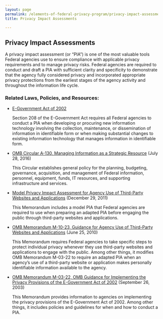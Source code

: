 ```yaml
---
layout: page
permalink: /elements-of-federal-privacy-program/privacy-impact-assessments/
title: Privacy Impact Assessments

---
```

## Privacy Impact Assessments
A privacy impact assessment (or “PIA”) is one of the most valuable tools Federal agencies use to ensure compliance with applicable privacy requirements and to manage privacy risks.  Federal agencies are required to conduct and draft a PIA with sufficient clarity and specificity to demonstrate that the agency fully considered privacy and incorporated appropriate privacy protections from the earliest stages of the agency activity and throughout the information life cycle.

### Related Laws, Policies, and Resources:

* [E-Government Act of 2002](https://www.congress.gov/107/plaws/publ347/PLAW-107publ347.pdf)

    Section 208 of the E-Government Act requires all Federal agencies to conduct a PIA when developing or procuring new information technology involving the collection, maintenance, or dissemination of information in identifiable form or  when making substantial changes to existing information technology that manages information in identifiable form.
* [OMB Circular A-130, Managing Information as a Strategic Resource](https://www.whitehouse.gov/sites/whitehouse.gov/files/omb/circulars/A130/a130revised.pdf) (July 28, 2016)

    This Circular establishes general policy for the planning, budgeting, governance, acquisition, and management of Federal information, personnel, equipment, funds, IT resources, and supporting infrastructure and services.

* [Model Privacy Impact Assessment for Agency Use of Third-Party Websites and Applications](https://www.whitehouse.gov/sites/whitehouse.gov/files/omb/inforeg/inforeg/info_policy/model-pia-agency-use-third-party-websites-and-applications.pdf) (December 29, 2011)

    This Memorandum includes a model PIA that Federal agencies are required to use when preparing an adapted PIA before engaging the public through third-party websites and applications.

* [OMB Memorandum M-10-23, Guidance for Agency Use of Third-Party Websites and Applications](https://www.whitehouse.gov/sites/whitehouse.gov/files/omb/memoranda/2010/m10-23.pdf) (June 25, 2010)

    This Memorandum requires Federal agencies to take specific steps to protect individual privacy whenever they use third-party websites and applications to engage with the public. Among other things, it modifies OMB Memorandum M-03-22 to require an adapted PIA when an agency’s use of a third-party website or application makes personally identifiable information available to the agency.

* [OMB Memorandum M-03-22, OMB Guidance for Implementing the Privacy Provisions of the E-Government Act of 2002](https://www.whitehouse.gov/sites/whitehouse.gov/files/omb/memoranda/2003/m03_22.pdf) (September 26, 2003)

    This Memorandum provides information to agencies on implementing the privacy provisions of the E-Government Act of 2002. Among other things, it includes policies and guidelines for when and how to conduct a PIA.



